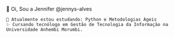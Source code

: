  👋  Oi, Sou a Jennifer @jennys-alves
    
    🌱 Atualmente estou estudando: Python e Metodologias Ágeis
    ✨ Cursando tecnólogo em Gestão de Tecnologia da Informação na Universidade Anhembi Morumbi.


